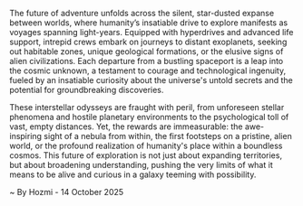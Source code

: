 
The future of adventure unfolds across the silent, star-dusted expanse between worlds, where humanity’s insatiable drive to explore manifests as voyages spanning light-years. Equipped with hyperdrives and advanced life support, intrepid crews embark on journeys to distant exoplanets, seeking out habitable zones, unique geological formations, or the elusive signs of alien civilizations. Each departure from a bustling spaceport is a leap into the cosmic unknown, a testament to courage and technological ingenuity, fueled by an insatiable curiosity about the universe's untold secrets and the potential for groundbreaking discoveries.

These interstellar odysseys are fraught with peril, from unforeseen stellar phenomena and hostile planetary environments to the psychological toll of vast, empty distances. Yet, the rewards are immeasurable: the awe-inspiring sight of a nebula from within, the first footsteps on a pristine, alien world, or the profound realization of humanity's place within a boundless cosmos. This future of exploration is not just about expanding territories, but about broadening understanding, pushing the very limits of what it means to be alive and curious in a galaxy teeming with possibility.

~ By Hozmi - 14 October 2025
